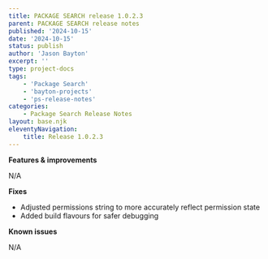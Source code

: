 ```yaml
---
title: PACKAGE SEARCH release 1.0.2.3
parent: PACKAGE SEARCH release notes
published: '2024-10-15'
date: '2024-10-15'
status: publish
author: 'Jason Bayton'
excerpt: ''
type: project-docs
tags: 
    - 'Package Search'
    - 'bayton-projects'
    - 'ps-release-notes'
categories: 
    - Package Search Release Notes
layout: base.njk
eleventyNavigation: 
    title: Release 1.0.2.3
---
```


**Features & improvements**

N/A

**Fixes**

- Adjusted permissions string to more accurately reflect permission state
- Added build flavours for safer debugging

**Known issues**

N/A